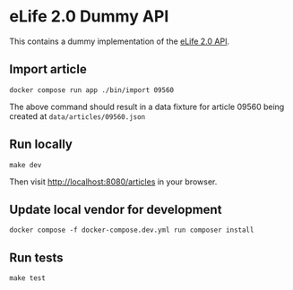 eLife 2.0 Dummy API
===================

This contains a dummy implementation of the [eLife 2.0 API](https://github.com/elifesciences/api-raml).

## Import article

```$sh
docker compose run app ./bin/import 09560
```

The above command should result in a data fixture for article 09560 being created at `data/articles/09560.json`

## Run locally

```$sh
make dev
```

Then visit [http://localhost:8080/articles](http://localhost:8080/articles) in your browser.

## Update local vendor for development

```$sh
docker compose -f docker-compose.dev.yml run composer install
```

## Run tests

```$sh
make test
```
